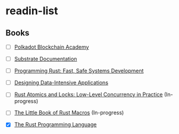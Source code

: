 # readin-list

## Books
- [ ] [Polkadot Blockchain Academy](https://polkadot-blockchain-academy.github.io/pba-book/)
- [ ] [Substrate Documentation](https://docs.substrate.io/fundamentals/)
- [ ] [Programming Rust: Fast, Safe Systems Development](http://bzz.wallizard.com:8081/share/books/RUST/Programming%20Rust%202nd%20Edition.pdf) 
- [ ] [Designing Data-Intensive Applications](https://raw.githubusercontent.com/ms2ag16/Books/master/Designing%20Data-Intensive%20Applications%20-%20Martin%20Kleppmann.pdf)
- [ ] [Rust Atomics and Locks: Low-Level Concurrency in Practice](https://marabos.nl/atomics/) (In-progress)
- [ ] [The Little Book of Rust Macros](https://danielkeep.github.io/tlborm/book/index.html) (In-progress)
- [x] [The Rust Programming Language](https://doc.rust-lang.org/book/)





<!--
## Papers
- [ ] [Ethan Buchman's Tendermint Paper](https://github.com/anoushk1234/reading-list/blob/main/papers/Buchman_Ethan_201606_MAsc.pdf)
-->
